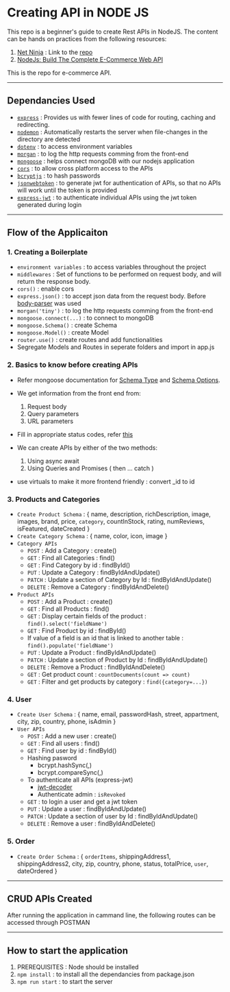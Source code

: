 # Creating API in NODE JS

This repo is a beginner's guide to create Rest APIs in NodeJS. The content can be hands on practices from the following resources:
1. [Net Ninja](https://www.youtube.com/playlist?list=PL4cUxeGkcC9jBcybHMTIia56aV21o2cZ8) : Link to the [repo](https://github.com/tanishabisht/APIs-NodeJS-Ninja)
2. [NodeJs: Build The Complete E-Commerce Web API](https://www.udemy.com/course/nodejs-build-complete-ecommerce-web-api/)

This is the repo for e-commerce API.


---


## Dependancies Used
- [`express`](https://www.npmjs.com/package/express) : Provides us with fewer lines of code for routing, caching and redirecting.
- [`nodemon`](https://www.npmjs.com/package/nodemon) : Automatically restarts the server when file-changes in the directory are detected
- [`dotenv`](https://www.npmjs.com/package/dotenv) : to access environment variables
- [`morgan`](https://www.npmjs.com/package/morgan) : to log the http requests comming from the front-end
- [`mongoose`](https://www.npmjs.com/package/mongoose) : helps connect mongoDB with our nodejs application
- [`cors`](https://www.npmjs.com/package/cors) : to allow cross platform access to the APIs
- [`bcryptjs`](https://www.npmjs.com/package/bcryptjs) : to hash passwords
- [`jsonwebtoken`](https://www.npmjs.com/package/jsonwebtoken) : to generate jwt for authentication of APIs, so that no APIs will work until the token is provided
- [`express-jwt`](https://www.npmjs.com/package/express-jwt) : to authenticate individual APIs using the jwt token generated during login


---


## Flow of the Applicaiton

### 1. Creating a Boilerplate
- `environment variables` : to access variables throughout the project
- `middlewares` : Set of functions to be performed on request body, and will return the response body.
- `cors()` : enable cors
- `express.json()` : to accept json data from the request body. Before [body-parser](https://www.npmjs.com/package/body-parser) was used
- `morgan('tiny')` : to log the http requests comming from the front-end
- `mongoose.connect(...)` : to connect to mongoDB
- `mongoose.Schema()` : create Schema
- `mongoose.Model()` : create Model
- `router.use()` : create routes and add functionalities
- Segregate Models and Routes in seperate folders and import in app.js



### 2. Basics to know before creating APIs

- Refer mongoose documentation for [Schema Type](https://mongoosejs.com/docs/schematypes.html#what-is-a-schematype) and [Schema Options](https://mongoosejs.com/docs/schematypes.html#schematype-options). 

- We get information from the front end from:
  1. Request body
  2. Query parameters
  3. URL parameters

- Fill in appropriate status codes, refer [this](https://www.restapitutorial.com/httpstatuscodes.html)

- We can create APIs by either of the two methods:
  1. Using async await
  2. Using Queries and Promises ( then ... catch )

- use virtuals to make it more frontend friendly : convert _id to id



### 3. Products and Categories

- `Create Product Schema` : { name, description, richDescription, image, images, brand, price, `category`, countInStock, rating, numReviews, isFeatured, dateCreated }
- `Create Category Schema` : { name, color, icon, image }
- `Category APIs`
  - `POST` : Add a Category : create()
  - `GET` : Find all Categories : find()
  - `GET` : Find Category by id : findById()
  - `PUT` : Update a Category : findByIdAndUpdate()
  - `PATCH` : Update a section of Category by Id : findByIdAndUpdate()
  - `DELETE` : Remove a Category : findByIdAndDelete()
- `Product APIs`
  - `POST` : Add a Product : create()
  - `GET` : Find all Products : find()
  - `GET` : Display certain fields of the product : `find().select('fieldName')`
  - `GET` : Find Product by id : findById()
  - If value of a field is an id that is linked to another table : `find().populate('fieldName')`
  - `PUT` : Update a Product : findByIdAndUpdate()
  - `PATCH` : Update a section of Product by Id : findByIdAndUpdate()
  - `DELETE` : Remove a Product : findByIdAndDelete()
  - `GET` : Get product count : `countDocuments(count => count)`
  - `GET` : Filter and get products by category : `find({category=...})`



### 4. User
- `Create User Schema` : { name, email, passwordHash, street, appartment, city, zip, country, phone, isAdmin }
- `User APIs`
  - `POST` : Add a new user : create()
  - `GET` : Find all users : find()
  - `GET` : Find user by id : findById()
  - Hashing pasword
    - bcrypt.hashSync(<password>,<salt>)
    - bcrypt.compareSync(<newPass>,<oldPass>)
  - To authenticate all APIs (express-jwt)
    - [jwt-decoder](https://jwt.io/)
    - Authenticate admin : `isRevoked`
  - `GET` : to login a user and get a jwt token
  - `PUT` : Update a user : findByIdAndUpdate()
  - `PATCH` : Update a section of user by Id : findByIdAndUpdate()
  - `DELETE` : Remove a user : findByIdAndDelete()



### 5. Order
- `Create Order Schema` : { `orderItems`, shippingAddress1, shippingAddress2, city, zip, country, phone, status, totalPrice, `user`, dateOrdered }


---


## CRUD APIs Created
After running the application in cammand line, the following routes can be accessed through POSTMAN


---


## How to start the application
1. PREREQUISITES : Node should be installed
2. `npm install` : to install all the dependancies from package.json
3. `npm run start` : to start the server